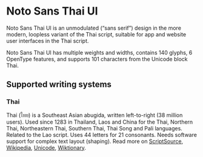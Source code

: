
# Noto Sans Thai UI

Noto Sans Thai UI is an unmodulated (“sans serif”) design in the more modern, loopless variant of the Thai script, suitable for app and website user interfaces in the Thai script. 

Noto Sans Thai UI has multiple weights and widths, contains 140 glyphs, 6 OpenType features, and supports 101 characters from the Unicode block Thai.


## Supported writing systems


### Thai

Thai (ไทย) is a Southeast Asian abugida, written left-to-right (38 million users). Used since 1283 in Thailand, Laos and China for the Thai, Northern Thai, Northeastern Thai, Southern Thai, Thai Song and Pali languages. Related to the Lao script. Uses 44 letters for 21 consonants. Needs software support for complex text layout (shaping). Read more on [ScriptSource](https://scriptsource.org/scr/Thai), [Wikipedia](https://en.wikipedia.org/wiki/ISO_15924:Thai), [Unicode](https://www.unicode.org/versions/Unicode13.0.0/ch16.pdf#G46485), [Wiktionary](https://en.wiktionary.org/wiki/Category:Thai_script).

